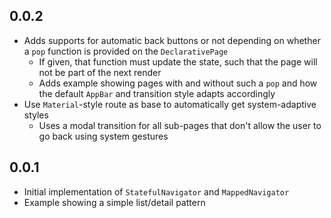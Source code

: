 ## 0.0.2

* Adds supports for automatic back buttons or not depending on whether a `pop` function is provided on the `DeclarativePage`
  * If given, that function must update the state, such that the page will not be part of the next render
  * Adds example showing pages with and without such a `pop` and how the default `AppBar` and transition style adapts accordingly
* Use `Material`-style route as base to automatically get system-adaptive styles
  * Uses a modal transition for all sub-pages that don't allow the user to go back using system gestures

## 0.0.1

* Initial implementation of `StatefulNavigator` and `MappedNavigator`
* Example showing a simple list/detail pattern
